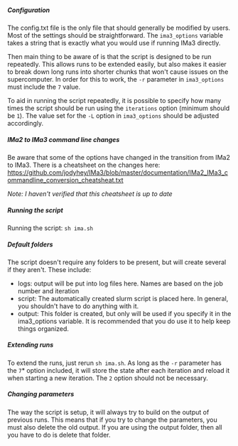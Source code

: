 
##### Configuration
The config.txt file is the only file that should generally be modified by users. Most of the settings should be straightforward. The `ima3_options` variable takes a string that is exactly what you would use if running IMa3 directly.

Then main thing to be aware of is that the script is designed to be run repeatedly. This allows runs to be extended easily, but also makes it easier to break down long runs into shorter chunks that won't cause issues on the supercomputer. In order for this to work, the `-r` parameter in `ima3_options` must include the `7` value.

To aid in running the script repeatedly, it is possible to specify how many times the script should be run using the `iterations` option (minimum should be `1`). The value set for the `-L` option in `ima3_options` should be adjusted accordingly.

##### IMa2 to IMa3 command line changes
Be aware that some of the options have changed in the transition from IMa2 to IMa3. There is a cheatsheet on the changes here: https://github.com/jodyhey/IMa3/blob/master/documentation/IMa2_IMa3_commandline_conversion_cheatsheat.txt

*Note: I haven't verified that this cheatsheet is up to date*

##### Running the script
Running the script: `sh ima.sh`

##### Default folders
The script doesn't require any folders to be present, but will create several if they aren't. These include:

- logs: output will be put into log files here. Names are based on the job number and iteration
- script: The automatically created slurm script is placed here. In general, you shouldn't have to do anything with it.
- output: This folder is created, but only will be used if you specify it in the ima3_options variable. It is recommended that you do use it to help keep things organized.

##### Extending runs
To extend the runs, just rerun `sh ima.sh`. As long as the `-r` parameter has the `7`* option included, it will store the state after each iteration and reload it when starting a new iteration. The `2` option should not be necessary.

##### Changing parameters
The way the script is setup, it will always try to build on the output of previous runs. This means that if you try to change the parameters, you must also delete the old output. If you are using the output folder, then all you have to do is delete that folder.
